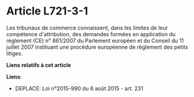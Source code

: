# Article L721-3-1

Les tribunaux de commerce connaissent, dans les limites de leur compétence d'attribution, des demandes formées en application
du règlement (CE) n° 861/2007 du Parlement européen et du Conseil du 11 juillet 2007 instituant une procédure européenne de
règlement des petits litiges.

**Liens relatifs à cet article**

**Liens**:

  - DEPLACE: Loi n°2015-990 du 6 août 2015 - art. 231
